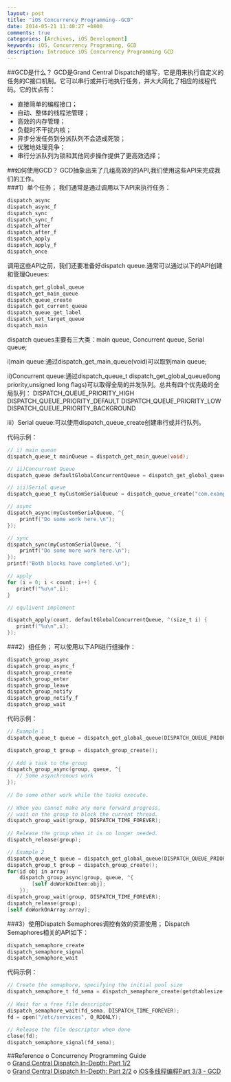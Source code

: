```yaml
---
layout: post
title: "iOS Concurrency Programming--GCD"
date: 2014-05-21 11:40:27 +0800
comments: true
categories: [Archives, iOS Development]
keywords: iOS, Concurrency Programing, GCD
description: Introduce iOS Concurrency Programming GCD
---
```

##GCD是什么？
GCD是Grand Central Dispatch的缩写，它是用来执行自定义的任务的C接口机制。它可以串行或并行地执行任务，并大大简化了相应的线程代码。它的优点有：  
* 直接简单的编程接口；  
* 自动、整体的线程池管理；  
* 高效的内存管理；  
* 负载时不干扰内核；  
* 异步分发任务到分派队列不会造成死锁；  
* 优雅地处理竞争；  
* 串行分派队列为锁和其他同步操作提供了更高效选择；  

##如何使用GCD？
GCD抽象出来了几组高效的的API,我们使用这些API来完成我们的工作。  
###1）单个任务；
我们通常是通过调用以下API来执行任务：
``` objective-c
dispatch_async
dispatch_async_f
dispatch_sync
dispatch_sync_f
dispatch_after
dispatch_after_f
dispatch_apply
dispatch_apply_f
dispatch_once
```
<!-- more -->

调用这些API之前，我们还要准备好dispatch queue.通常可以通过以下的API创建和管理Queues:
``` objective-c
dispatch_get_global_queue
dispatch_get_main_queue
dispatch_queue_create
dispatch_get_current_queue
dispatch_queue_get_label
dispatch_set_target_queue
dispatch_main
```

dispatch queues主要有三大类：main queue, Concurrent queue, Serial queue;

i)main queue:通过dispatch_get_main_queue(void)可以取到main queue;

ii)Concurrent queue:通过dispatch_queue_t dispatch_get_global_queue(long priority,unsigned long flags)可以取得全局的并发队列。总共有四个优先级的全局队列：
 DISPATCH_QUEUE_PRIORITY_HIGH        
 DISPATCH_QUEUE_PRIORITY_DEFAULT
 DISPATCH_QUEUE_PRIORITY_LOW        
 DISPATCH_QUEUE_PRIORITY_BACKGROUND

iii）Serial queue:可以使用dispatch_queue_create创建串行或并行队列。

代码示例：
``` objective-c
// i) main queue
dispatch_queue_t mainQueue = dispatch_get_main_queue(void);

// ii)Concurrent Queue
dispatch_queue defaultGlobalConcurrentQueue = dispatch_get_global_queue(DISPATCH_QUEUE_PRIORITY_DEFAULT, 0);

// iii)Serial queue
dispatch_queue_t myCustomSerialQueue = dispatch_queue_create("com.example.MyCustomSerialQueue", NULL);

// async
dispatch_async(myCustomSerialQueue, ^{
    printf("Do some work here.\n");
});

// sync
dispatch_sync(myCustomSerialQueue, ^{
    printf("Do some more work here.\n");
});
printf("Both blocks have completed.\n");

// apply
for (i = 0; i < count; i++) {
   printf("%u\n",i);
}

// equlivent implement

dispatch_apply(count, defaultGlobalConcurrentQueue, ^(size_t i) {
   printf("%u\n",i);
});
```

###2）组任务；
可以使用以下API进行组操作：
``` objective-c
dispatch_group_async
dispatch_group_async_f
dispatch_group_create
dispatch_group_enter
dispatch_group_leave
dispatch_group_notify
dispatch_group_notify_f
dispatch_group_wait
```
代码示例：
``` objective-c
// Example 1
dispatch_queue_t queue = dispatch_get_global_queue(DISPATCH_QUEUE_PRIORITY_DEFAULT, 0);

dispatch_group_t group = dispatch_group_create();
 
// Add a task to the group
dispatch_group_async(group, queue, ^{
   // Some asynchronous work
});
 
// Do some other work while the tasks execute.
 
// When you cannot make any more forward progress,
// wait on the group to block the current thread.
dispatch_group_wait(group, DISPATCH_TIME_FOREVER);
 
// Release the group when it is no longer needed.
dispatch_release(group);

// Example 2
dispatch_queue_t queue = dispatch_get_global_queue(DISPATCH_QUEUE_PRIORITY_DEFAULT, 0);
dispatch_group_t group = dispatch_group_create();
for(id obj in array)
    dispatch_group_async(group, queue, ^{
        [self doWorkOnItem:obj];
    });
dispatch_group_wait(group, DISPATCH_TIME_FOREVER);
dispatch_release(group);
[self doWorkOnArray:array];

```

###3）使用Dispatch Semaphores调控有效的资源使用；
Dispatch Semaphores相关的API如下：
``` objective-c
dispatch_semaphore_create
dispatch_semaphore_signal
dispatch_semaphore_wait
```
代码示例：
```objective-c
// Create the semaphore, specifying the initial pool size
dispatch_semaphore_t fd_sema = dispatch_semaphore_create(getdtablesize() / 2);
 
// Wait for a free file descriptor
dispatch_semaphore_wait(fd_sema, DISPATCH_TIME_FOREVER);
fd = open("/etc/services", O_RDONLY);
 
// Release the file descriptor when done
close(fd);
dispatch_semaphore_signal(fd_sema);
```

##Reference
o Concurrency Programming Guide    
o [Grand Central Dispatch In-Depth: Part 1/2](http://www.raywenderlich.com/60749/grand-central-dispatch-in-depth-part-1)   
o [Grand Central Dispatch In-Depth: Part 2/2](http://www.raywenderlich.com/63338/grand-central-dispatch-in-depth-part-2)
o [iOS多线程编程Part 3/3 - GCD](http://www.hrchen.com/2013/07/multi-threading-programming-of-ios-part-3/)